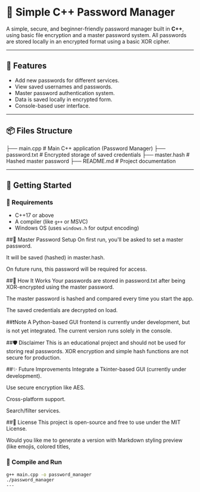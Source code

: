 # 🔐 Simple C++ Password Manager

A simple, secure, and beginner-friendly password manager built in **C++**, using basic file encryption and a master password system. All passwords are stored locally in an encrypted format using a basic XOR cipher.

---

## 📁 Features

- Add new passwords for different services.
- View saved usernames and passwords.
- Master password authentication system.
- Data is saved locally in encrypted form.
- Console-based user interface.

---

## 📦 Files Structure

├── main.cpp # Main C++ application (Password Manager) 
├── password.txt # Encrypted storage of saved credentials 
├── master.hash # Hashed master password 
├── README.md # Project documentation

---

## 🚀 Getting Started

### 🔧 Requirements

- C++17 or above
- A compiler (like `g++` or MSVC)
- Windows OS (uses `windows.h` for output encoding)


##🔐 Master Password Setup
On first run, you'll be asked to set a master password.

It will be saved (hashed) in master.hash.

On future runs, this password will be required for access.

##🧠 How It Works
Your passwords are stored in password.txt after being XOR-encrypted using the master password.

The master password is hashed and compared every time you start the app.

The saved credentials are decrypted on load.

##❗️Note
A Python-based GUI frontend is currently under development, but is not yet integrated. The current version runs solely in the console.

##🛡️ Disclaimer
This is an educational project and should not be used for storing real passwords. XOR encryption and simple hash functions are not secure for production.

##✨ Future Improvements
Integrate a Tkinter-based GUI (currently under development).

Use secure encryption like AES.

Cross-platform support.

Search/filter services.


##📄 License
This project is open-source and free to use under the MIT License.

Would you like me to generate a version with Markdown styling preview (like emojis, colored titles,

### 🧪 Compile and Run

```bash
g++ main.cpp -o password_manager
./password_manager
---
